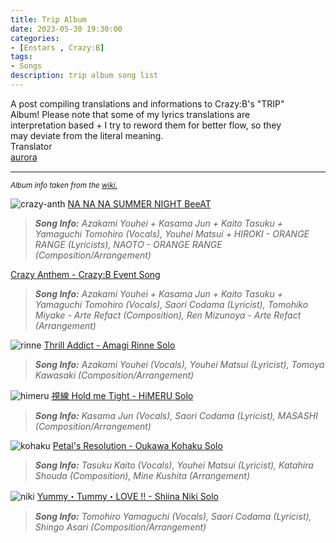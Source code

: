 ```yaml
---
title: Trip Album
date: 2023-05-30 19:30:00
categories:
- [Enstars , Crazy:B]
tags:
- Songs
description: trip album song list
---
```


<div class="preview-wrapper reverse" style="--storyColor: #hex;--storyColor-rgb: r,g,b;--storyColor-h: hue;--storyColor-s: saturation%;--storyColor-l: lightness%;">
  <div class="grid-wrapper">
      <div class="preview-background" style="background-image: url('https://media.discordapp.net/attachments/1110345002015535124/1112970174522462218/IMG_5061.webp?width=1664&height=910')"></div>
      <div class="preview-box" style="background: calc(var(--card-background) + 2%)">
          <div class="info-area">
              <div class="synopsis" style="width: 90%;">
                A post compiling translations and informations to Crazy:B's "TRIP" Album! Please note that some of my lyrics translations are interpretation based + I try to reword them for better flow, so they may deviate from the literal meaning.
              </div>
          </div>
          <div class="info-item tl">
              <div class="label">
                  Translator
              </div>
              <div class="value">
                  <a href="https://twitter.com/azurecrystalz">aurora</a>
              </div>
            </div>
        </div>
  </div>
</div>

<!-- more -->

<div style="margin-top: 3%">
  <style>
    [character] {
      --dark-mode: hsl(var(--hue), 30%, 30%);
      display: flex;
    }
    [character]::before {
      position: absolute;
      margin-left: 75px;
    }
    [character] p {
      max-width: calc(100% - 75px);
      margin-left: 75px;
      color: inherit;
    }
    :root[theme='dark'] [character] p {
      background: var(--dark-mode);
    }
    :root[theme='dark'] [character] p .thought {
      color: #9f9fff;
    }
    :root[theme='light'] [character] p {
      background: var(--light-mode);
    }
    [character] p:first-child {
      margin-top: 20px;
      border-top-left-radius: 0px;
    }
    [character] p:first-child::before {
      position: absolute;
      left: 0;
    }
    [character]::after {
      display: none;
      left: 65px;
      top: 37px;
    }
    .msr-narration {
      display: flex;
      align-items: center;
      margin: 20px 0px;
      gap: 5px;
    }
    .msr-narration::before {
      content: "";
      display: inline-block;
      background: var(--article-text);
      height: 1px;
      width: 15%;
    }
    .msr-narration p {
      margin: 0;
    }
    @media (max-width: 650px) {
    [character] p {
        margin:0 0 .4em 65px;
        padding: .72em;
        margin-left: 55px !important;
    }
    [character]::before,[character][hidden]::before,[character][unknown]::before {
        margin-left: 70px;
        margin-left: 55px !important;
    }
}    
  </style>

***

<sup><i>Album info taken from the <a href="https://ensemble-stars.fandom.com/wiki/ES_ALBUM_SERIES_Crazy:B_TRIP">wiki.</a></i></i>

![crazy-anth](https://media.discordapp.net/attachments/1110345002015535124/1135991294007717959/IMG_7192.png?width=1748&height=288)
[NA NA NA SUMMER NIGHT BeeAT](/)
> ***Song Info:** Azakami Youhei + Kasama Jun + Kaito Tasuku + Yamaguchi Tomohiro (Vocals), Youhei Matsui + HIROKI - ORANGE RANGE (Lyricists), NAOTO - ORANGE RANGE (Composition/Arrangement)*

[Crazy Anthem - Crazy:B Event Song](/2023/05/30/crazy-anthem/)
> ***Song Info:** Azakami Youhei + Kasama Jun + Kaito Tasuku + Yamaguchi Tomohiro (Vocals), Saori Codama (Lyricist), Tomohiko Miyake - Arte Refact (Composition), Ren Mizunoya - Arte Refact (Arrangement)*

![rinne](https://media.discordapp.net/attachments/1110345002015535124/1135989761782329464/IMG_7190.png?width=1748&height=282)
[Thrill Addict - Amagi Rinne Solo](/)
> ***Song Info:** Azakami Youhei (Vocals), Youhei Matsui (Lyricist), Tomoya Kawasaki (Composition/Arrangement)*

![himeru](https://cdn.discordapp.com/attachments/1110345002015535124/1110367830467154010/IMG_4879.png)
[視線 Hold me Tight - HiMERU Solo](/2023/05/22/shisen-hold-me-tight/)
> ***Song Info:** Kasama Jun (Vocals), Saori Codama (Lyricist), MASASHI (Composition/Arrangement)*

![kohaku](https://media.discordapp.net/attachments/1110345002015535124/1135978577612001331/IMG_7189.png?width=1748&height=276)
[Petal's Resolution - Oukawa Kohaku Solo](/)
> ***Song Info:** Tasuku Kaito (Vocals), Youhei Matsui (Lyricist), Katahira Shouda (Composition), Mine Kushita (Arrangement)*

![niki](https://media.discordapp.net/attachments/1110345002015535124/1135978577255477398/IMG_7188.png?width=1748&height=310)
[Yummy・Tummy・LOVE !! - Shiina Niki Solo](/2023/08/01/yummy-tummy-love/)
> ***Song Info:** Tomohiro Yamaguchi (Vocals), Saori Codama (Lyricist), Shingo Asari (Composition/Arrangement)*

  <!-- CONTENT GOES HERE -->

  <!-- 
  SPEECH BUBBLE FORMAT: 
  {% bubble [CHARACTER_FIRST_NAME] [ATTRIBUTE(optional)]}
    DIALOGUE TEXT HERE

    ADD A LINE SPACE FOR A NEW LINE

    <th>EMBED THOUGHT DIALOGUE WITH THESE TAGS</th>
  {% endbubble %}
  -->

  </div>
